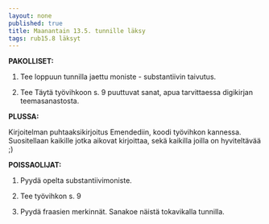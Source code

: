 ```yaml
---
layout: none
published: true
title: Maanantain 13.5. tunnille läksy
tags: rub15.8 läksyt
---
```

**PAKOLLISET:**

1. Tee loppuun tunnilla jaettu moniste - substantiivin taivutus.

2. Tee Täytä työvihkoon s. 9 puuttuvat sanat, apua tarvittaessa digikirjan teemasanastosta.

**PLUSSA:**

Kirjoitelman puhtaaksikirjoitus Emendediin, koodi työvihkon kannessa. Suositellaan kaikille jotka aikovat kirjoittaa, sekä kaikilla joilla on hyviteltävää ;)

**POISSAOLIJAT:**

1. Pyydä opelta substantiivimoniste.

2. Tee työvihkon s. 9

3. Pyydä fraasien merkinnät. Sanakoe näistä tokavikalla tunnilla.

